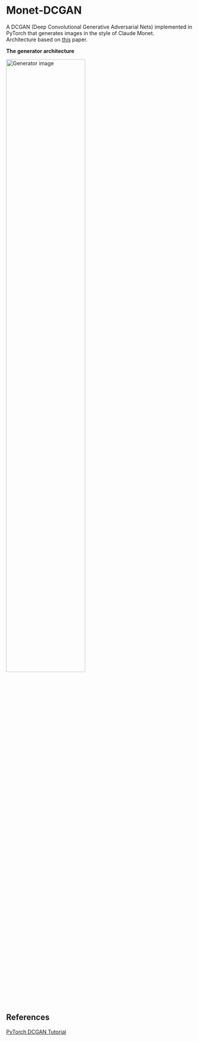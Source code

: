 # Monet-DCGAN
A DCGAN (Deep Convolutional Generative Adversarial Nets) implemented in PyTorch that generates images in the style of Claude Monet.  
Architecture based on [this](https://proceedings.neurips.cc/paper_files/paper/2014/file/5ca3e9b122f61f8f06494c97b1afccf3-Paper.pdf) paper.   
  
**The generator architecture**  

<img src="https://pytorch.org/tutorials/_images/dcgan_generator.png"  width="65%" height="65%" alt="Generator image">

## References
[PyTorch DCGAN Tutorial](https://pytorch.org/tutorials/beginner/dcgan_faces_tutorial.html)
